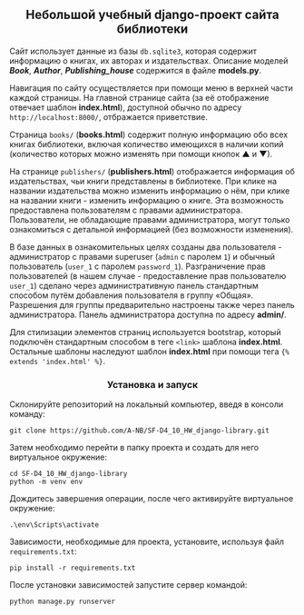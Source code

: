 ## <center>Небольшой учебный django-проект сайта библиотеки</center>
Сайт использует данные из базы `db.sqlite3`, которая содержит информацию о книгах, их авторах и издательствах. Описание моделей ***Book***, ***Author***, ***Publishing_house*** содержится в файле **models.py**.

Навигация по сайту осуществляется при помощи меню в верхней части каждой страницы.
На главной странице сайта (за её отображение отвечает шаблон **index.html**), доступной обычно по адресу `http://localhost:8000/`, отбражается приветствие.

Страница `books/` (**books.html**) содержит полную информацию обо всех книгах библиотеки, включая количество имеющихся в наличии копий (количество которых можно изменять при помощи кнопок &#9650; и &#9660;).

На странице `publishers/` (**publishers.html**) отображается информация об издательствах, чьи книги представлены в библиотеке. При клике на названии издательства можно изменить информацию о нём, при клике на названии книги - изменить информацию о книге. Эта возможность предоставлена пользователям с правами администратора. Пользователи, не обладающие правами администратора, могут только ознакомиться с детальной информацией (без возможности изменения).

В базе данных в ознакомительных целях созданы два пользователя - администратор с правами superuser (`admin` с паролем `1`) и обычный пользователь (`user_1` с паролем `password_1`). Разграничение прав пользователей (в нашем случае - предоставление прав пользователю `user_1`) сделано через административную панель стандартным способом путём добавления пользователя в группу &#171;Общая&#187;. Разрешения для группы предварительно настроены также через панель администратора. Панель администратора доступна по адресу **admin/**.

Для стилизации элементов страниц используется bootstrap, который подключён стандартным способом в теге `<link>` шаблона **index.html**. Остальные шаблоны наследуют шаблон **index.html** при помощи тега `{% extends 'index.html' %}`.

### <center>Установка и запуск</center>
Склонируйте репозиторий на локальный компьютер, введя в консоли команду:
```
git clone https://github.com/A-NB/SF-D4_10_HW_django-library.git
```
Затем необходимо перейти в папку проекта и создать для него виртуальное окружение:
```
cd SF-D4_10_HW_django-library
python -m venv env
```
Дождитесь завершения операции, после чего активируйте виртуальное окружение:
```
.\env\Scripts\activate
```
Зависимости, необходимые для проекта, установите, используя файл `requirements.txt`:
```
pip install -r requirements.txt
```
После установки зависимостей запустите сервер командой:
```
python manage.py runserver
```